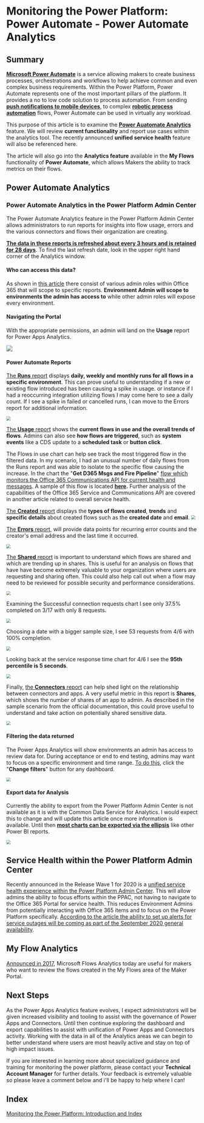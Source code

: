 # Monitoring the Power Platform: Power Automate - Power Automate Analytics

## Summary

**[Microsoft Power Automate](https://docs.microsoft.com/en-us/power-automate/getting-started)** is a service allowing makers to create business processes, orchestrations and workflows to help achieve common and even complex business requirements. Within the Power Platform, Power Automate represents one of the most important pillars of the platform. It provides a no to low code solution to process automation. From sending **[push notifications to mobile devices](https://docs.microsoft.com/en-us/powerapps/maker/canvas-apps/add-notifications)**, to complex **[robotic process automation](https://flow.microsoft.com/en-us/ui-flows/)** flows, Power Automate can be used in virtually any workload.

This purpose of this article is to examine the **[Power Auatomate Analytics](https://docs.microsoft.com/en-us/power-platform/admin/analytics-flow)** feature. We will review **current functionality** and report use cases within the analytics tool. The recently announced **unified service health** feature will also be referenced here.

The article will also go into the **Analytics feature** available in the **My Flows** functionality of **Power Automate**, which allows Makers the ability to track metrics on their flows.

## Power Automate Analytics

### Power Automate Analytics in the Power Platform Admin Center

The Power Automate Analytics feature in the Power Platform Admin Center allows administrators to run reports for insights into flow usage, errors and the various connectors and flows their organization are creating.

**<u>The data in these reports is refreshed about every 3 hours and is retained for 28 days</u>**. To find the last refresh date, look in the upper right hand corner of the Analytics window.

<insert lastrefreshtime image>

#### Who can access this data?

As shown in [this article](https://docs.microsoft.com/en-us/power-platform/admin/analytics-flow#who-can-view-these-reports) there consist of various admin roles within Office 365 that will scope to specific reports. **Environment Admin will scope to environments the admin has access to** while other admin roles will expose every environment.

#### Navigating the Portal

With the appropriate permissions, an admin will land on the **Usage** report for Power Apps Analytics. 

<img src="https://raw.githubusercontent.com/wiki/aliyoussefi/D365-Monitoring/Artifacts/PowerAppsAnalytics/navigateTo.JPG"  />

#### Power Automate Reports

[The **Runs** report](https://docs.microsoft.com/en-us/power-platform/admin/analytics-flow#runs-report) displays **daily, weekly and monthly runs for all flows in a specific environment**. This can prove useful to understanding if a new or existing flow introduced has been causing a spike in usage. or instance if I had a reoccurring integration utilizing flows I may come here to see a daily count. If I see a spike in failed or cancelled runs, I can move to the Errors report for additional information.

<img src="https://raw.githubusercontent.com/aliyoussefi/MonitoringPowerPlatform/master/Artifacts/PowerAutomateAnalytics/Analytics-Runs.JPG" style="zoom: 67%;" />

[The **Usage** report](https://docs.microsoft.com/en-us/power-platform/admin/analytics-flow#usage-report) shows the **current flows in use and the overall trends of flows**. Admins can also see **how flows are triggered**, such as **system events** like a CDS update to a **scheduled task** or **button click**. 

<insert usage image>

The Flows in use chart can help see track the most triggered flow in the filtered data. In my scenario, I had an unusual number of daily flows from the Runs report and was able to isolate to the specific flow causing the increase. In the chart the "**Get D365 Msgs and Fire Pipeline**" [flow which monitors the Office 365 Communications API for current health and messages](https://community.dynamics.com/crm/b/crminthefield/posts/monitoring-dynamics-365-ce-service-health-and-messages-using-the-microsoft-office-365-service-communications-api). A sample of this flow is located **[here](https://github.com/aliyoussefi/MonitoringPowerPlatform/raw/PowerAutomate/Samples/GetDynamics365MessagesfromtheOffice365CommunicationsAPI_20200410121038.zip).** Further analysis of the capabilities of the Office 365 Service and Communications API are covered in another article related to overall service health.

<insert flows in use chart>

[The **Created** report](https://docs.microsoft.com/en-us/power-platform/admin/analytics-flow#created-report) displays the **types of flows created**, **trends** and **specific details** about created flows such as the **created date** and **email**.
<img src="https://raw.githubusercontent.com/aliyoussefi/MonitoringPowerPlatform/master/Artifacts/PowerAutomateAnalytics/Analytics-Created.JPG" style="zoom: 67%;" />

[The **Errors** report](https://docs.microsoft.com/en-us/power-platform/admin/analytics-flow#error-report), will provide data points for recurring error counts and the creator's email address and the last time it occurred. 

<img src="https://raw.githubusercontent.com/aliyoussefi/MonitoringPowerPlatform/master/Artifacts/PowerAutomateAnalytics/Analytics-Errors.JPG" style="zoom: 67%;" />

[The **Shared** report](https://docs.microsoft.com/en-us/power-platform/admin/analytics-flow#shared-report) is important to understand which flows are shared and which are trending up in shares. This is useful for an analysis on flows that have have become extremely valuable to your organization where users are requesting and sharing often. This could also help call out when a flow may need to be reviewed for possible security and performance considerations.

<img src="https://raw.githubusercontent.com/aliyoussefi/MonitoringPowerPlatform/master/Artifacts/PowerAutomateAnalytics/Analytics-Shared.JPG" style="zoom: 67%;" />

Examining the Successful connection requests chart I see only 37.5% completed on 3/17 with only 8 requests. 

<img src="https://raw.githubusercontent.com/aliyoussefi/MonitoringPowerPlatform/master/Artifacts/PowerAutomateAnalytics/Analytics-Runs.JPG" style="zoom: 67%;" />

Choosing a date with a bigger sample size, I see 53 requests from 4/6 with 100% completion.

<img src="https://raw.githubusercontent.com/aliyoussefi/MonitoringPowerPlatform/master/Artifacts/PowerAutomateAnalytics/Analytics-Runs.JPG" style="zoom: 67%;" />

Looking back at the service response time chart for 4/6 I see the **95th percentile is 5 seconds**.

<img src="https://raw.githubusercontent.com/aliyoussefi/MonitoringPowerPlatform/master/Artifacts/PowerAutomateAnalytics/Analytics-Runs.JPG" style="zoom: 67%;" />

Finally, [the **Connectors** report](https://docs.microsoft.com/en-us/power-platform/admin/analytics-powerapps#what-are-the-available-reports) can help shed light on the relationship between connectors and apps. A very useful metric in this report is **Shares**, which shows the number of shares of an app to admin. As described in the sample scenario from the official documentation, this could prove useful to understand and take action on potentially shared sensitive data.

<img src="https://raw.githubusercontent.com/aliyoussefi/MonitoringPowerPlatform/master/Artifacts/PowerAutomateAnalytics/Analytics-Runs.JPG" style="zoom: 67%;" />

#### Filtering the data returned

The Power Apps Analytics will show environments an admin has access to review data for. During acceptance or end to end testing, admins may want to focus on a specific environment and time range. [To do this](https://docs.microsoft.com/en-us/power-platform/admin/analytics-powerapps#how-do-i-change-environments), click the "**Change filters**" button for any dashboard.

<img src="https://raw.githubusercontent.com/aliyoussefi/MonitoringPowerPlatform/master/Artifacts/PowerAutomateAnalytics/Analytics-Runs.JPG" style="zoom: 67%;" />

#### Export data for Analysis

Currently the ability to export from the Power Platform Admin Center is not available as it is with the Common Data Service for Analytics. I would expect this to change and will update this article once more information is available. Until then [**most charts can be exported via the ellipsis**](https://docs.microsoft.com/en-us/power-platform/admin/analytics-powerapps#how-can-i-download-the-reports) like other Power BI reports. 

<img src="https://raw.githubusercontent.com/aliyoussefi/MonitoringPowerPlatform/master/Artifacts/PowerAutomateAnalytics/Analytics-Runs.JPG" style="zoom: 67%;" />

## Service Health within the Power Platform Admin Center

Recently announced in the Release Wave 1 for 2020 is a [unified service health experience within the Power Platform Admin Center](https://docs.microsoft.com/en-us/power-platform-release-plan/2020wave1/power-platform-governance-administration/unified-service-health-experience-power-platform-admin-center). This will allow admins the ability to focus efforts within the PPAC, not having to navigate to the Office 365 Portal for service health. This reduces Environment Admins from potentially interacting with Office 365 items and to focus on the Power Platform specifically. [According to the article the ability to set up alerts for service outages will be coming as part of the September 2020 general availability](https://docs.microsoft.com/en-us/power-platform-release-plan/2020wave1/power-platform-governance-administration/service-health-power-platform-admin-center).

## My Flow Analytics

[Announced in 2017](https://flow.microsoft.com/en-us/blog/announcing-microsoft-flow-analytics/), Microsoft Flows Analytics today are useful for makers who want to review the flows created in the My Flows area of the Maker Portal.



## Next Steps

As the Power Apps Analytics feature evolves, I expect administrators will be given increased visibility and tooling to assist with the governance of Power Apps and Connectors. Until then continue exploring the dashboard and export capabilities to assist with unification of Power Apps and Connectors activity. Working with the data in all of the Analytics areas we can begin to better understand where users are most heavily active and stay on top of high impact issues.

If you are interested in learning more about specialized guidance and training for monitoring the power platform, please contact your **Technical Account Manager** for further details. Your feedback is extremely valuable so please leave a comment below and i'll be happy to help where I can!

## Index

[Monitoring the Power Platform: Introduction and Index](https://community.dynamics.com/crm/b/crminthefield/posts/monitoring-the-power-platform-introduction)